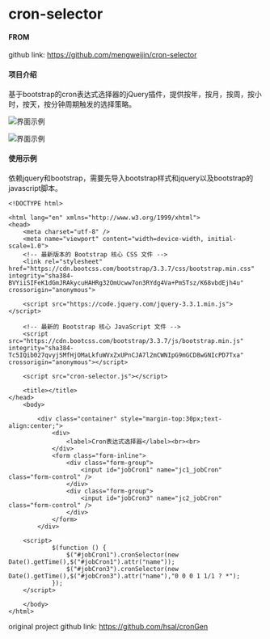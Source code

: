 # cron-selector


#### FROM
github link: https://github.com/mengweijin/cron-selector

#### 项目介绍
基于bootstrap的cron表达式选择器的jQuery插件，提供按年，按月，按周，按小时，按天，按分钟周期触发的选择策略。

![界面示例](https://raw.githubusercontent.com/wiki/zhanghuang03/cron-selector-master/images/menu.saveimg.savepath20190724183559.jpg "界面示例")

![界面示例](https://raw.githubusercontent.com/wiki/zhanghuang03/cron-selector-master/images/menu.saveimg.savepath20190724183628.jpg "界面示例")


#### 使用示例

依赖jquery和bootstrap，需要先导入bootstrap样式和jquery以及bootstrap的javascript脚本。


```
<!DOCTYPE html>

<html lang="en" xmlns="http://www.w3.org/1999/xhtml">
<head>
    <meta charset="utf-8" />
	<meta name="viewport" content="width=device-width, initial-scale=1.0">
	<!-- 最新版本的 Bootstrap 核心 CSS 文件 -->
	<link rel="stylesheet" href="https://cdn.bootcss.com/bootstrap/3.3.7/css/bootstrap.min.css" integrity="sha384-BVYiiSIFeK1dGmJRAkycuHAHRg32OmUcww7on3RYdg4Va+PmSTsz/K68vbdEjh4u" crossorigin="anonymous">
	
	<script src="https://code.jquery.com/jquery-3.3.1.min.js"></script>

	<!-- 最新的 Bootstrap 核心 JavaScript 文件 -->
	<script src="https://cdn.bootcss.com/bootstrap/3.3.7/js/bootstrap.min.js" integrity="sha384-Tc5IQib027qvyjSMfHjOMaLkfuWVxZxUPnCJA7l2mCWNIpG9mGCD8wGNIcPD7Txa" crossorigin="anonymous"></script>
	
	<script src="cron-selector.js"></script>
	
    <title></title>
</head>
    <body>
		
		<div class="container" style="margin-top:30px;text-align:center;">
			<div>
				<label>Cron表达式选择器</label><br><br>
			</div>
			<form class="form-inline">
				<div class="form-group">
					<input id="jobCron1" name="jc1_jobCron" class="form-control" />
				</div>
				<div class="form-group">
					<input id="jobCron3" name="jc2_jobCron" class="form-control" />
				</div>
			</form>
		</div> 
    
    <script>
            $(function () {
                $("#jobCron1").cronSelector(new Date().getTime(),$("#jobCron1").attr("name"));
				$("#jobCron3").cronSelector(new Date().getTime(),$("#jobCron3").attr("name"),"0 0 0 1 1/1 ? *");
            });
	</script>
        
    </body>
</html>
```

original project github link: https://github.com/hsal/cronGen
